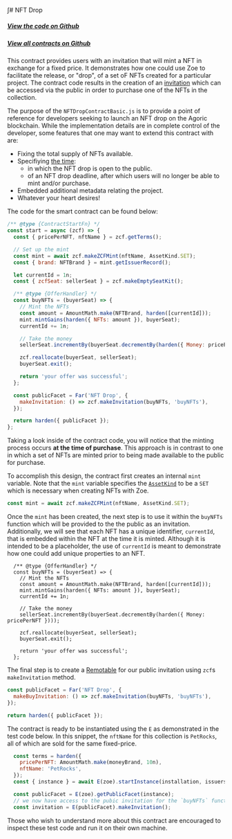 ∫# NFT Drop

<Zoe-Version/>

##### [View the code on Github](https://github.com/Agoric/dapp-nft-drop/blob/main/contract/src/NFTDropContractBasic.js)
##### [View all contracts on Github](https://github.com/Agoric/agoric-sdk/tree/master/packages/zoe/src/contracts)

This contract provides users with an invitation that will mint a NFT in exchange for a fixed price. It demonstrates how one could use Zoe to facilitate the release, or "drop", of a set oF NFTs created for a particular project. The contract code results in the creation of an [invitation](../../../glossary/#invitation) which can be accessed via the public in order to purchase one of the NFTs in the collection.

The purpose of the `NFTDropContractBasic.js` is to provide a point of reference for developers seeking to launch an NFT drop on the Agoric blockchain. While the implementation details are in complete control of the developer, some features that one may want to extend this contract with are:
  * Fixing the total supply of NFTs available.
  * Specifiying [the time](../../../repl/timerServices.md#timer-services):
    * in which the NFT drop is open to the public.
    * of an NFT drop deadline, after which users will no longer be able to mint and/or purchase.
  * Embedded additional metadata relating the project.
  * Whatever your heart desires!

The code for the smart contract can be found below:
```js
/** @type {ContractStartFn} */
const start = async (zcf) => {
  const { pricePerNFT, nftName } = zcf.getTerms();

  // Set up the mint
  const mint = await zcf.makeZCFMint(nftName, AssetKind.SET);
  const { brand: NFTBrand } = mint.getIssuerRecord();

  let currentId = 1n;
  const { zcfSeat: sellerSeat } = zcf.makeEmptySeatKit();

  /** @type {OfferHandler} */
  const buyNFTs = (buyerSeat) => {
    // Mint the NFTs
    const amount = AmountMath.make(NFTBrand, harden([currentId]));
    mint.mintGains(harden({ NFTs: amount }), buyerSeat);
    currentId += 1n;

    // Take the money
    sellerSeat.incrementBy(buyerSeat.decrementBy(harden({ Money: pricePerNFT })));

    zcf.reallocate(buyerSeat, sellerSeat);
    buyerSeat.exit();

    return 'your offer was successful';
  };

  const publicFacet = Far('NFT Drop', {
    makeInvitation: () => zcf.makeInvitation(buyNFTs, 'buyNFTs'),
  });

  return harden({ publicFacet });
};

```

Taking a look inside of the contract code, you will notice that the minting process occurs **at the time of purchase**. This approach is in contrast to one in which a set of NFTs are minted prior to being made available to the public for purchase. 

To accomplish this design, the contract first creates an internal `mint` variable. Note that the `mint` variable specifies the [`AssetKind`](../../../ertp/api/issuer.md#makeissuerkit-allegedname-assetkind-displayinfo) to be a `SET` which is necessary when creating NFTs with Zoe.

```js
const mint = await zcf.makeZCFMint(nftName, AssetKind.SET);
```

Once the `mint` has been created, the next step is to use it within the `buyNFTs` function which will be provided to the the public as an invitation. Additionally, we will see that each NFT has a unique identifier, `currentId`, that is embedded within the NFT at the time it is minted. Although it is intended to be a placeholder, the use of `currentId` is meant to demonstrate how one could add unique properties to an NFT.

```JS
  /** @type {OfferHandler} */
  const buyNFTs = (buyerSeat) => {
    // Mint the NFTs
    const amount = AmountMath.make(NFTBrand, harden([currentId]));
    mint.mintGains(harden({ NFTs: amount }), buyerSeat);
    currentId += 1n;

    // Take the money
    sellerSeat.incrementBy(buyerSeat.decrementBy(harden({ Money: pricePerNFT })));

    zcf.reallocate(buyerSeat, sellerSeat);
    buyerSeat.exit();

    return 'your offer was successful';
  };
```

The final step is to create a [Remotable](../../../guides/js-programming/far.md#marshaling-by-copy-or-by-presence) for our public invitation using `zcf`s `makeInvitation` method. 

```js
const publicFacet = Far('NFT Drop', {
  makeBuyInvitation: () => zcf.makeInvitation(buyNFTs, 'buyNFTs'),
});

return harden({ publicFacet });
```
The contract is ready to be instantiated using the `E` as demonstrated in the test code below. In this snippet, the `nftName` for this collection is `PetRocks`, all of which are sold for the same fixed-price. 

```js
  const terms = harden({
    pricePerNFT: AmountMath.make(moneyBrand, 10n),
    nftName: 'PetRocks',
  });
  const { instance } = await E(zoe).startInstance(installation, issuers, terms);

  const publicFacet = E(zoe).getPublicFacet(instance);
  // we now have access to the pubic invitation for the `buyNFTs` function.
  const invitation = E(publicFacet).makeInvitation();
```

Those who wish to understand more about this contract are encouraged to inspect these test code and run it on their own machine.
